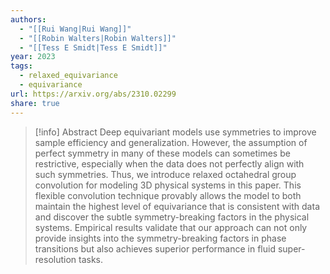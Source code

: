 ```yaml
---
authors:
  - "[[Rui Wang|Rui Wang]]"
  - "[[Robin Walters|Robin Walters]]"
  - "[[Tess E Smidt|Tess E Smidt]]"
year: 2023
tags:
  - relaxed_equivariance
  - equivariance
url: https://arxiv.org/abs/2310.02299
share: true
---
```

> [!info] Abstract 
> Deep equivariant models use symmetries to improve sample efficiency and generalization. However, the assumption of perfect symmetry in many of these models can sometimes be restrictive, especially when the data does not perfectly align with such symmetries. Thus, we introduce relaxed octahedral group convolution for modeling 3D physical systems in this paper. This flexible convolution technique provably allows the model to both maintain the highest level of equivariance that is consistent with data and discover the subtle symmetry-breaking factors in the physical systems. Empirical results validate that our approach can not only provide insights into the symmetry-breaking factors in phase transitions but also achieves superior performance in fluid super-resolution tasks.

